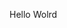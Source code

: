 Hello Wolrd


























































































































































































































































































































































































































































































































































































































































































































































































































































